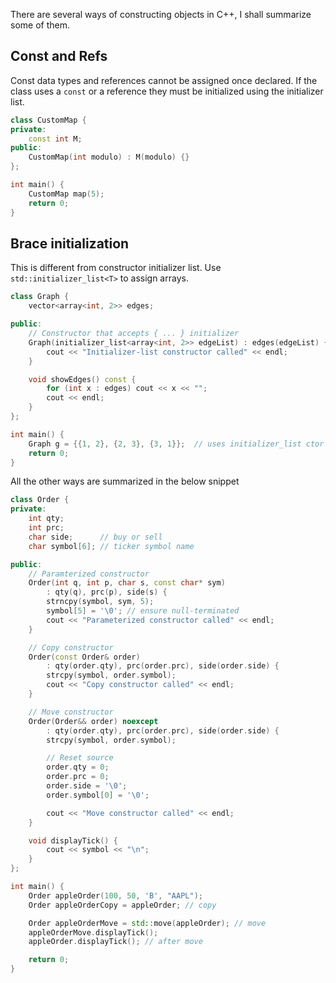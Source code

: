 There are several ways of constructing objects in C++, I shall summarize some of them.

## Const and Refs
Const data types and references cannot be assigned once declared. If the class uses a `const` or a reference they must be initialized using the initializer list.
```cpp
class CustomMap {
private:
    const int M;
public:
    CustomMap(int modulo) : M(modulo) {}
};

int main() {
    CustomMap map(5);
    return 0;
}
```

## Brace initialization
This is different from constructor initializer list. Use `std::initializer_list<T>` to assign arrays.

```cpp
class Graph {
    vector<array<int, 2>> edges;

public:
    // Constructor that accepts { ... } initializer
    Graph(initializer_list<array<int, 2>> edgeList) : edges(edgeList) {
        cout << "Initializer-list constructor called" << endl;
    }

    void showEdges() const {
        for (int x : edges) cout << x << "";
        cout << endl;
    }
};

int main() {
    Graph g = {{1, 2}, {2, 3}, {3, 1}};  // uses initializer_list ctor
    return 0;
}

```

All the other ways are summarized in the below snippet
```cpp
class Order {
private:
    int qty;
    int prc;
    char side;      // buy or sell
    char symbol[6]; // ticker symbol name

public:
    // Paramterized constructor
    Order(int q, int p, char s, const char* sym) 
        : qty(q), prc(p), side(s) {
        strncpy(symbol, sym, 5);
        symbol[5] = '\0'; // ensure null-terminated
        cout << "Parameterized constructor called" << endl;
    }

    // Copy constructor
    Order(const Order& order) 
        : qty(order.qty), prc(order.prc), side(order.side) {
        strcpy(symbol, order.symbol);
        cout << "Copy constructor called" << endl;
    }

    // Move constructor
    Order(Order&& order) noexcept 
        : qty(order.qty), prc(order.prc), side(order.side) {
        strcpy(symbol, order.symbol);

        // Reset source
        order.qty = 0;
        order.prc = 0;
        order.side = '\0';
        order.symbol[0] = '\0';

        cout << "Move constructor called" << endl;
    }

    void displayTick() {
        cout << symbol << "\n";
    }
};

int main() {
    Order appleOrder(100, 50, 'B', "AAPL");
    Order appleOrderCopy = appleOrder; // copy

    Order appleOrderMove = std::move(appleOrder); // move
    appleOrderMove.displayTick();
    appleOrder.displayTick(); // after move

    return 0;
}
```


